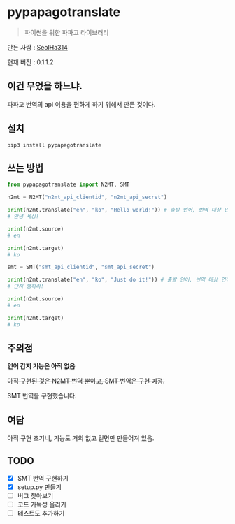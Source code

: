 # pypapagotranslate

> 파이썬을 위한 파파고 라이브러리

만든 사람 : [SeolHa314](https://github.com/seolha314)

현재 버전 : 0.1.1.2

## 이건 무었을 하느냐.

파파고 번역의 api 이용을 편하게 하기 위해서 만든 것이다.

## 설치

```
pip3 install pypapagotranslate
```

## 쓰는 방법

```python
from pypapagotranslate import N2MT, SMT

n2mt = N2MT("n2mt_api_clientid", "n2mt_api_secret")

print(n2mt.translate("en", "ko", "Hello world!")) # 출발 언어, 번역 대상 언어, 번역할 내용
# 안녕 세상!

print(n2mt.source)
# en

print(n2mt.target)
# ko

smt = SMT("smt_api_clientid", "smt_api_secret")

print(n2mt.translate("en", "ko", "Just do it!")) # 출발 언어, 번역 대상 언어, 번역할 내용
# 단지 행하라!

print(n2mt.source)
# en

print(n2mt.target)
# ko
```

## 주의점

**언어 감지 기능은 아직 없음**

~~아직 구현된 것은 N2MT 번역 뿐이고, SMT 번역은 구현 예정.~~

SMT 번역을 구현했습니다.

## 여담

아직 구현 초기니, 기능도 거의 없고 겉면만 만들어져 있음.

## TODO

- [x] SMT 번역 구현하기
- [x] setup.py 만들기
- [ ] 버그 찾아보기
- [ ] 코드 가독성 올리기
- [ ] 테스트도 추가하기
